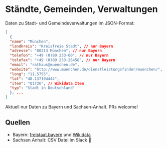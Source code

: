 # Ständte, Gemeinden, Verwaltungen

Daten zu Stadt- und Gemeindeverwaltungen im JSON-Format:

```json
[
  {
  "name": "München",
  "landkreis": "Kreisfreie Stadt", // nur Bayern
  "adresse": "80313 München", // nur Bayern
  "telefon": "+49 (0)89 233-00", // nur Bayern
  "telefax": "+49 (0)89 233-26458", // nur Bayern
  "email": "rathaus@muenchen.de",
  "website": "http://www.muenchen.de/dienstleistungsfinder/muenchen/",
  "long": "11.5755",
  "lat": "48.137194444",
  "item": "Q1726", // Wikidata Item
  "typ": "Stadt in Deutschland"
  }, ...  
]
```

Aktuell nur Daten zu Bayern und Sachsen-Anhalt. PRs welcome!

## Quellen

- Bayern: [freistaat.bayern](https://freistaat.bayern/dokumente/behoerde/73886855438/alle) und [Wikidata](https://wikidata.org)
- Sachsen Anhalt: CSV Datei im Slack 🤷
